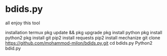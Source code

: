 # bdids.py
all enjoy this tool


installation termux 
 pkg update && pkg upgrade
 pkg install python
pkg install python2
pkg install git
pip2 install requests
pip2 install mechanize
git clone https://github.com/mohammod-milon/bdids.py.git
cd bdids.py
Python2 bdid.py
